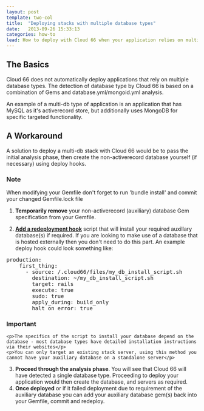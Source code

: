 ```yaml
---
layout: post
template: two-col
title:  "Deploying stacks with multiple database types"
date:   2013-09-26 15:33:13
categories: how-to
lead: How to deploy with Cloud 66 when your application relies on multiple database types.
---
```



## The Basics

Cloud 66 does not automatically deploy applications that rely on multiple database types.
The detection of database type by Cloud 66 is based on a combination of Gems and database.yml/mongoid.yml analysis.

An example of a multi-db type of application is an application that has MySQL as it's activerecord store, but additionally uses MongoDB for specific targeted functionality.

## A Workaround

A solution to deploy a multi-db stack with Cloud 66 would be to pass the initial analysis phase, then create the non-activerecord database yourself (if necessary) using deploy hooks.

<div class="notice">
        <h3>Note</h3>
        <p>When modifying your Gemfile don't forget to run 'bundle install' and commit your changed Gemfile.lock file</p>
</div>

<ol>
    <li>
        <p>
            <strong>Temporarily remove</strong> your non-activerecord (auxiliary) database Gem specification from your Gemfile.
        </p>
    </li>
    <li>
        <p>
            <strong><a href="/stack-features/redeployment-hook.html">Add a redeployment hook</a></strong> script that will install your required auxillary database(s) if required. If you are looking to make use of a database that is hosted externally then you don't need to do this part. An example deploy hook could look something like:
        </p>
    </li>
</ol>

<pre class="terminal">
production:
    first&#95;thing:
      - source: /.cloud66/files/my&#95;db&#95;install&#95;script.sh
        destination: ~/my&#95;db&#95;install&#95;script.sh
        target: rails
        execute: true
        sudo: true
        apply&#95;during: build&#95;only
        halt&#95;on&#95;error: true
</pre>



<div class="notice">
    <h3>Important</h3>

	<p>The specifics of the script to install your database depend on the database - most database types have detailed installation instructions via their websites</p>
	<p>You can only target an existing stack server, using this method you cannot have your auxiliary database on a standalone server</p>

</div>

<ol start="3">
<li><strong>Proceed through the analysis phase</strong>. You will see that Cloud 66 will have detected a single database type. Proceeding to deploy your application would then create the database, and servers as required.</li>

<li> <strong>Once deployed</strong> or if it failed deployment due to requirement of the auxiliary database you can add your auxiliary database gem(s) back into your Gemfile, commit and redeploy.</li>